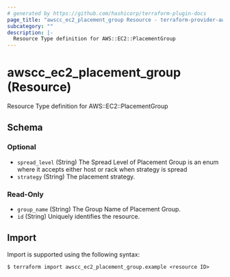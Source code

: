 ```yaml
---
# generated by https://github.com/hashicorp/terraform-plugin-docs
page_title: "awscc_ec2_placement_group Resource - terraform-provider-awscc"
subcategory: ""
description: |-
  Resource Type definition for AWS::EC2::PlacementGroup
---
```


# awscc_ec2_placement_group (Resource)

Resource Type definition for AWS::EC2::PlacementGroup



<!-- schema generated by tfplugindocs -->
## Schema

### Optional

- `spread_level` (String) The Spread Level of Placement Group is an enum where it accepts either host or rack when strategy is spread
- `strategy` (String) The placement strategy.

### Read-Only

- `group_name` (String) The Group Name of Placement Group.
- `id` (String) Uniquely identifies the resource.

## Import

Import is supported using the following syntax:

```shell
$ terraform import awscc_ec2_placement_group.example <resource ID>
```
